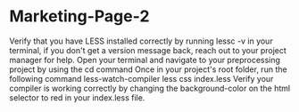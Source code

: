 # Marketing-Page-2

 Verify that you have LESS installed correctly by running lessc -v in your terminal, if you don't get a version message back, reach out to your project manager for help.
 Open your terminal and navigate to your preprocessing project by using the cd command
 Once in your project's root folder, run the following command less-watch-compiler less css index.less
 Verify your compiler is working correctly by changing the background-color on the html selector to red in your index.less file.